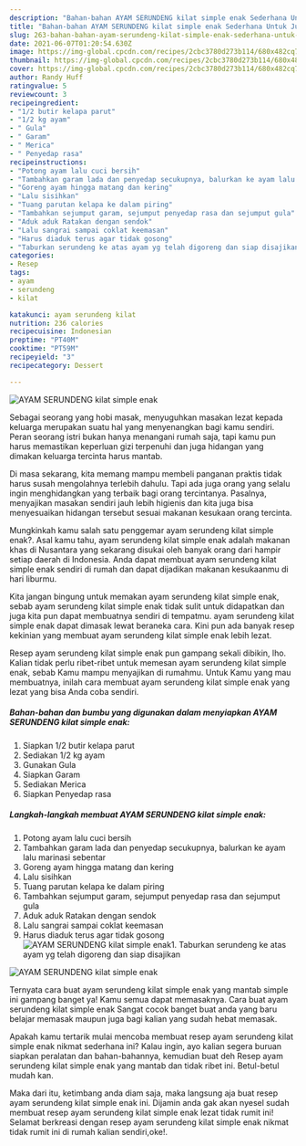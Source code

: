 ```yaml
---
description: "Bahan-bahan AYAM SERUNDENG kilat simple enak Sederhana Untuk Jualan"
title: "Bahan-bahan AYAM SERUNDENG kilat simple enak Sederhana Untuk Jualan"
slug: 263-bahan-bahan-ayam-serundeng-kilat-simple-enak-sederhana-untuk-jualan
date: 2021-06-07T01:20:54.630Z
image: https://img-global.cpcdn.com/recipes/2cbc3780d273b114/680x482cq70/ayam-serundeng-kilat-simple-enak-foto-resep-utama.jpg
thumbnail: https://img-global.cpcdn.com/recipes/2cbc3780d273b114/680x482cq70/ayam-serundeng-kilat-simple-enak-foto-resep-utama.jpg
cover: https://img-global.cpcdn.com/recipes/2cbc3780d273b114/680x482cq70/ayam-serundeng-kilat-simple-enak-foto-resep-utama.jpg
author: Randy Huff
ratingvalue: 5
reviewcount: 3
recipeingredient:
- "1/2 butir kelapa parut"
- "1/2 kg ayam"
- " Gula"
- " Garam"
- " Merica"
- " Penyedap rasa"
recipeinstructions:
- "Potong ayam lalu cuci bersih"
- "Tambahkan garam lada dan penyedap secukupnya, balurkan ke ayam lalu marinasi sebentar"
- "Goreng ayam hingga matang dan kering"
- "Lalu sisihkan"
- "Tuang parutan kelapa ke dalam piring"
- "Tambahkan sejumput garam, sejumput penyedap rasa dan sejumput gula"
- "Aduk aduk Ratakan dengan sendok"
- "Lalu sangrai sampai coklat keemasan"
- "Harus diaduk terus agar tidak gosong"
- "Taburkan serundeng ke atas ayam yg telah digoreng dan siap disajikan"
categories:
- Resep
tags:
- ayam
- serundeng
- kilat

katakunci: ayam serundeng kilat 
nutrition: 236 calories
recipecuisine: Indonesian
preptime: "PT40M"
cooktime: "PT59M"
recipeyield: "3"
recipecategory: Dessert

---
```



![AYAM SERUNDENG kilat simple enak](https://img-global.cpcdn.com/recipes/2cbc3780d273b114/680x482cq70/ayam-serundeng-kilat-simple-enak-foto-resep-utama.jpg)

Sebagai seorang yang hobi masak, menyuguhkan masakan lezat kepada keluarga merupakan suatu hal yang menyenangkan bagi kamu sendiri. Peran seorang istri bukan hanya menangani rumah saja, tapi kamu pun harus memastikan keperluan gizi terpenuhi dan juga hidangan yang dimakan keluarga tercinta harus mantab.

Di masa  sekarang, kita memang mampu membeli panganan praktis tidak harus susah mengolahnya terlebih dahulu. Tapi ada juga orang yang selalu ingin menghidangkan yang terbaik bagi orang tercintanya. Pasalnya, menyajikan masakan sendiri jauh lebih higienis dan kita juga bisa menyesuaikan hidangan tersebut sesuai makanan kesukaan orang tercinta. 



Mungkinkah kamu salah satu penggemar ayam serundeng kilat simple enak?. Asal kamu tahu, ayam serundeng kilat simple enak adalah makanan khas di Nusantara yang sekarang disukai oleh banyak orang dari hampir setiap daerah di Indonesia. Anda dapat membuat ayam serundeng kilat simple enak sendiri di rumah dan dapat dijadikan makanan kesukaanmu di hari liburmu.

Kita jangan bingung untuk memakan ayam serundeng kilat simple enak, sebab ayam serundeng kilat simple enak tidak sulit untuk didapatkan dan juga kita pun dapat membuatnya sendiri di tempatmu. ayam serundeng kilat simple enak dapat dimasak lewat beraneka cara. Kini pun ada banyak resep kekinian yang membuat ayam serundeng kilat simple enak lebih lezat.

Resep ayam serundeng kilat simple enak pun gampang sekali dibikin, lho. Kalian tidak perlu ribet-ribet untuk memesan ayam serundeng kilat simple enak, sebab Kamu mampu menyajikan di rumahmu. Untuk Kamu yang mau membuatnya, inilah cara membuat ayam serundeng kilat simple enak yang lezat yang bisa Anda coba sendiri.

<!--inarticleads1-->

##### Bahan-bahan dan bumbu yang digunakan dalam menyiapkan AYAM SERUNDENG kilat simple enak:

1. Siapkan 1/2 butir kelapa parut
1. Sediakan 1/2 kg ayam
1. Gunakan  Gula
1. Siapkan  Garam
1. Sediakan  Merica
1. Siapkan  Penyedap rasa




<!--inarticleads2-->

##### Langkah-langkah membuat AYAM SERUNDENG kilat simple enak:

1. Potong ayam lalu cuci bersih
1. Tambahkan garam lada dan penyedap secukupnya, balurkan ke ayam lalu marinasi sebentar
1. Goreng ayam hingga matang dan kering
1. Lalu sisihkan
1. Tuang parutan kelapa ke dalam piring
1. Tambahkan sejumput garam, sejumput penyedap rasa dan sejumput gula
1. Aduk aduk Ratakan dengan sendok
1. Lalu sangrai sampai coklat keemasan
1. Harus diaduk terus agar tidak gosong
<img src="//assets-global.cpcdn.com/assets/icons/button_play-2c75c40dde080a61004c1f40b05d8f140eaff45d7e9e6481dc71c63d2e7c4909.png" alt="AYAM SERUNDENG kilat simple enak">1. Taburkan serundeng ke atas ayam yg telah digoreng dan siap disajikan
<img src="//assets-global.cpcdn.com/assets/icons/button_play-2c75c40dde080a61004c1f40b05d8f140eaff45d7e9e6481dc71c63d2e7c4909.png" alt="AYAM SERUNDENG kilat simple enak">



Ternyata cara buat ayam serundeng kilat simple enak yang mantab simple ini gampang banget ya! Kamu semua dapat memasaknya. Cara buat ayam serundeng kilat simple enak Sangat cocok banget buat anda yang baru belajar memasak maupun juga bagi kalian yang sudah hebat memasak.

Apakah kamu tertarik mulai mencoba membuat resep ayam serundeng kilat simple enak nikmat sederhana ini? Kalau ingin, ayo kalian segera buruan siapkan peralatan dan bahan-bahannya, kemudian buat deh Resep ayam serundeng kilat simple enak yang mantab dan tidak ribet ini. Betul-betul mudah kan. 

Maka dari itu, ketimbang anda diam saja, maka langsung aja buat resep ayam serundeng kilat simple enak ini. Dijamin anda gak akan nyesel sudah membuat resep ayam serundeng kilat simple enak lezat tidak rumit ini! Selamat berkreasi dengan resep ayam serundeng kilat simple enak nikmat tidak rumit ini di rumah kalian sendiri,oke!.

